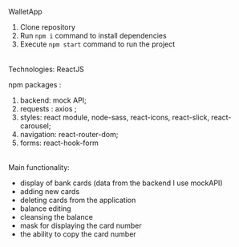WalletApp


1. Clone repository
2. Run `npm i` command to install dependencies
3. Execute `npm start` command to run the project



######

Technologies: ReactJS

npm packages : 

1. backend: mock API;
2. requests :  axios ;
3. styles: react module, node-sass, react-icons, react-slick, react-carousel;
4. navigation: react-router-dom;
5. forms: react-hook-form

######

Main functionality:
- display of bank cards (data from the backend I use mockAPI)
- adding new cards
- deleting cards from the application
- balance editing
- cleansing the balance
- mask for displaying the card number
- the ability to copy the card number
